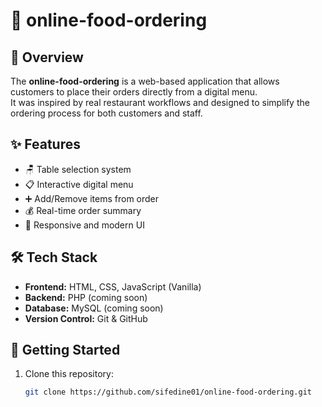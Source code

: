 # 🍴 online-food-ordering

## 📌 Overview
The **online-food-ordering** is a web-based application that allows customers to place their orders directly from a digital menu.  
It was inspired by real restaurant workflows and designed to simplify the ordering process for both customers and staff.

## ✨ Features
- 🪑 Table selection system
- 📋 Interactive digital menu
- ➕ Add/Remove items from order
- 💰 Real-time order summary
- 🎨 Responsive and modern UI

## 🛠️ Tech Stack
- **Frontend:** HTML, CSS, JavaScript (Vanilla)
- **Backend:** PHP (coming soon)
- **Database:** MySQL (coming soon)
- **Version Control:** Git & GitHub

## 🚀 Getting Started
1. Clone this repository:
   ```bash
   git clone https://github.com/sifedine01/online-food-ordering.git

